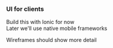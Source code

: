 ### UI for clients

Build this with Ionic for now <br>
Later we'll use native mobile frameworks

Wireframes should show more detail
